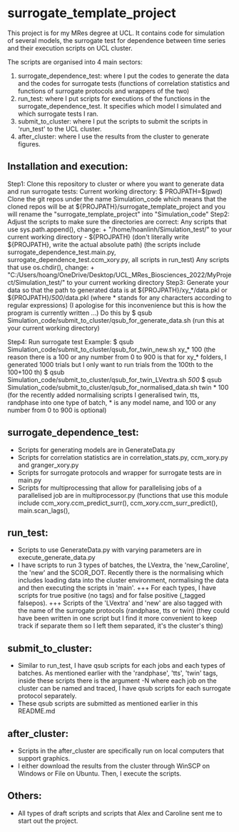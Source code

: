 # surrogate_template_project
This project is for my MRes degree at UCL. It contains code for simulation of several models, the surrogate test for dependence between time series and their execution scripts on UCL cluster. 

The scripts are organised into 4 main sectors:
1. surrogate_dependence_test: where I put the codes to generate the data and the codes for surrogate tests (functions of correlation statistics and functions of surrogate protocols and wrappers of the two)
2. run_test: where I put scripts for executions of the functions in the surrogate_dependence_test. It specifies which model I simulated and which surrogate tests I ran.
3. submit_to_cluster: where I put the scripts to submit the scripts in 'run_test' to the UCL cluster.
4. after_cluster: where I use the results from the cluster to generate figures.

## Installation and execution:
  Step1: Clone this repository to cluster or where you want to generate data and run surrogate tests:
    Current working directory: $ PROJPATH=$(pwd)
    Clone the git repos under the name Simulation_code which means that the cloned repos will be at ${PROJPATH}/surrogate_template_project and you will rename the "surrogate_template_project" into "Simulation_code"
  Step2: Adjust the scripts to make sure the directories are correct:
    Any scripts that use sys.path.append(), change:
      + "/home/hoanlinh/Simulation_test/" to your current working directory - ${PROJPATH} (don't literally write ${PROJPATH}, write the actual absolute path) 
    (the scripts include surrogate_dependence_test.main.py, surrogate_dependence_test.ccm_xory.py, all scripts in run_test)
    Any scripts that use os.chdir(), change:
      + "C:/Users/hoang/OneDrive/Desktop/UCL_MRes_Biosciences_2022/MyProject/Simulation_test/" to your current working directory
  Step3: Generate your data so that the path to generated data is at
    ${PROJPATH}/xy_*/data.pkl or ${PROJPATH}/*500*/data.pkl (where * stands for any characters according to regular expressions)
    (I apologise for this inconvenience but this is how the program is currently written ...)
    Do this by 
    $ qsub Simulation_code/submit_to_cluster/qsub_for_generate_data.sh (run this at your current working directory)
  
  Step4: Run surrogate test
  Example:
  $ qsub Simulation_code/submit_to_cluster/qsub_for_twin_new.sh xy_* 100 (the reason there is a 100 or any number from 0 to 900 is that for xy_* folders, I generated 1000 trials but I only want to run trials from the 100th to the 100+100 th)
  $ qsub Simulation_code/submit_to_cluster/qsub_for_twin_LVextra.sh *500*
  $ qsub Simulation_code/submit_to_cluster/qsub_for_normalised_data.sh twin * 100 (for the recently added normalising scripts I generalised twin, tts, randphase into one type of batch, * is any model name, and 100 or any number from 0 to 900 is optional)

## surrogate_dependence_test:
+ Scripts for generating models are in GenerateData.py
+ Scripts for correlation statistics are in correlation_stats.py, ccm_xory.py and granger_xory.py
+ Scripts for surrogate protocols and wrapper for surrogate tests are in main.py
+ Scripts for multiprocessing that allow for parallelising jobs of a parallelised job are in multiprocessor.py (functions that use this module include ccm_xory.ccm_predict_surr(), ccm_xory.ccm_surr_predict(), main.scan_lags(),

## run_test:
+ Scripts to use GenerateData.py with varying parameters are in execute_generate_data.py
+ I have scripts to run 3 types of batches, the LVextra, the 'new_Caroline', the 'new' and the SCOR_DOT. Recently there is the normalising which includes loading data into the cluster environment, normalising the data and then executing the scripts in 'main'.
+++ For each types, I have scripts for true positive (no tags) and for false positive (_tagged falsepos).
+++ Scripts of the 'LVextra' and 'new' are also tagged with the name of the surrogate protocols (randphase, tts or twin) (they could have been written in one script but I find it more convenient to keep track if separate them so I left them separated, it's the cluster's thing)

## submit_to_cluster:
+ Similar to run_test, I have qsub scripts for each jobs and each types of batches. As mentioned earlier with the 'randphase', 'tts', 'twin' tags, inside these scripts there is the argument -N where each job on the cluster can be named and traced, I have qsub scripts for each surrogate protocol separately.
+ These qsub scripts are submitted as mentioned earlier in this README.md

## after_cluster:
+ Scripts in the after_cluster are specifically run on local computers that support graphics.
+ I either download the results from the cluster through WinSCP on Windows or File on Ubuntu. Then, I execute the scripts.

## Others:
+ All types of draft scripts and scripts that Alex and Caroline sent me to start out the project.
